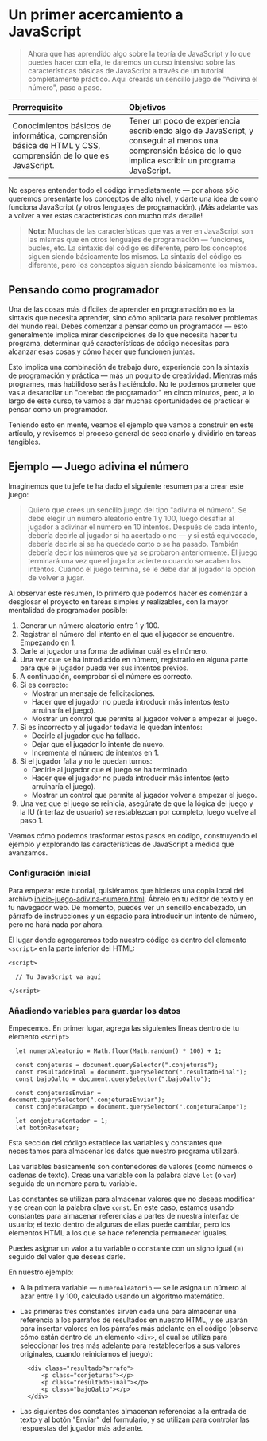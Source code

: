 # Un primer acercamiento a JavaScript
> Ahora que has aprendido algo sobre la teoría de JavaScript y lo que puedes hacer con ella, te daremos un curso intensivo sobre las características básicas de JavaScript a través de un tutorial completamente práctico. Aquí crearás un sencillo juego de "Adivina el número", paso a paso.

| Prerrequisito                                                                                                | Objetivos                                                                                                                                                   |
| :----------------------------------------------------------------------------------------------------------- | :---------------------------------------------------------------------------------------------------------------------------------------------------------- |
| Conocimientos básicos de informática, comprensión básica de HTML y CSS, comprensión de lo que es JavaScript. | Tener un poco de experiencia escribiendo algo de JavaScript, y conseguir al menos una comprensión básica de lo que implica escribir un programa JavaScript. |

No esperes entender todo el código inmediatamente — por ahora sólo queremos presentarte los conceptos de alto nivel, y darte una idea de como funciona JavaScript (y otros lenguajes de programación). ¡Más adelante vas a volver a ver estas características con mucho más detalle!

> **Nota**: Muchas de las características que vas a ver en JavaScript son las mismas que en otros lenguajes de programación — funciones, bucles, etc. La sintaxis del código es diferente, pero los conceptos siguen siendo básicamente los mismos. La sintaxis del código es diferente, pero los conceptos siguen siendo básicamente los mismos.

## Pensando como programador
Una de las cosas más difíciles de aprender en programación no es la sintaxis que necesita aprender, sino cómo aplicarla para resolver problemas del mundo real. Debes comenzar a pensar como un programador — esto generalmente implica mirar descripciones de lo que necesita hacer tu programa, determinar qué características de código necesitas para alcanzar esas cosas y cómo hacer que funcionen juntas.

Esto implica una combinación de trabajo duro, experiencia con la sintaxis de programación y práctica — más un poquito de creatividad. Mientras más programes, más habilidoso serás haciéndolo. No te podemos prometer que vas a desarrollar un "cerebro de programador" en cinco minutos, pero, a lo largo de este curso, te vamos a dar muchas oportunidades de practicar el pensar como un programador.

Teniendo esto en mente, veamos el ejemplo que vamos a construir en este artículo, y revisemos el proceso general de seccionarlo y dividirlo en tareas tangibles.

## Ejemplo — Juego adivina el número

Imaginemos que tu jefe te ha dado el siguiente resumen para crear este juego:

> Quiero que crees un sencillo juego del tipo "adivina el número". Se debe elegir un número aleatorio entre 1 y 100, luego desafiar al jugador a adivinar el número en 10 intentos. Después de cada intento, debería decirle al jugador si ha acertado o no — y si está equivocado, debería decirle si se ha quedado corto o se ha pasado. También debería decir los números que ya se probaron anteriormente. El juego terminará una vez que el jugador acierte o cuando se acaben los intentos. Cuando el juego termina, se le debe dar al jugador la opción de volver a jugar.

Al observar este resumen, lo primero que podemos hacer es comenzar a desglosar el proyecto en tareas simples y realizables, con la mayor mentalidad de programador posible:

1. Generar un número aleatorio entre 1 y 100.
2. Registrar el número del intento en el que el jugador se encuentre. Empezando en 1.
3. Darle al jugador una forma de adivinar cuál es el número.
4. Una vez que se ha introducido en número, registrarlo en alguna parte para que el jugador pueda ver sus intentos previos.
5. A continuación, comprobar si el número es correcto.
6. Si es correcto:
	- Mostrar un mensaje de felicitaciones.
	- Hacer que el jugador no pueda introducir más intentos (esto arruinaría el juego).
	- Mostrar un control que permita al jugador volver a empezar el juego.
7. Si es incorrecto y al jugador todavía le quedan intentos:
	- Decirle al jugador que ha fallado.
	- Dejar que el jugador lo intente de nuevo.
	- Incrementa el número de intentos en 1.
8. Si el jugador falla y no le quedan turnos:
	- Decirle al jugador que el juego se ha terminado.
	- Hacer que el jugador no pueda introducir más intentos (esto arruinaría el juego).
	- Mostrar un control que permita al jugador volver a empezar el juego.
9. Una vez que el juego se reinicia, asegúrate de que la lógica del juego y la IU (interfaz de usuario) se restablezcan por completo, luego vuelve al paso 1.

Veamos cómo podemos trasformar estos pasos en código, construyendo el ejemplo y explorando las características de JavaScript a medida que avanzamos.

### Configuración inicial

Para empezar este tutorial, quisiéramos que hicieras una copia local del archivo [inicio-juego-adivina-numero.html](https://github.com/carevalojesus/10018-LP1/tree/main/Unidad-01/primer-acercamiento). Ábrelo en tu editor de texto y en tu navegador web. De momento, puedes ver un sencillo encabezado, un párrafo de instrucciones y un espacio para introducir un intento de número, pero no hará nada por ahora.

El lugar donde agregaremos todo nuestro código es dentro del elemento `<script>` en la parte inferior del HTML:

	<script>
	
	  // Tu JavaScript va aquí
	
	</script>

### Añadiendo variables para guardar los datos

Empecemos. En primer lugar, agrega las siguientes líneas dentro de tu elemento `<script>`

    
      let numeroAleatorio = Math.floor(Math.random() * 100) + 1;

      const conjeturas = document.querySelector(".conjeturas");
      const resultadoFinal = document.querySelector(".resultadoFinal");
      const bajoOalto = document.querySelector(".bajoOalto");

      const conjeturasEnviar = document.querySelector(".conjeturasEnviar");
      const conjeturaCampo = document.querySelector(".conjeturaCampo");

      let conjeturaContador = 1;
      let botonResetear;

Esta sección del código establece las variables y constantes que necesitamos para almacenar los datos que nuestro programa utilizará. 

Las variables básicamente son contenedores de valores (como números o cadenas de texto). Creas una variable con la palabra clave `let` (o `var`) seguida de un nombre para tu variable.

Las constantes se utilizan para almacenar valores que no deseas modificar y se crean con la palabra clave `const`. En este caso, estamos usando constantes para almacenar referencias a partes de nuestra interfaz de usuario; el texto dentro de algunas de ellas puede cambiar, pero los elementos HTML a los que se hace referencia permanecer iguales.

Puedes asignar un valor a tu variable o constante con un signo igual (=) seguido del valor que deseas darle.

En nuestro ejemplo:

- A la primera variable — `numeroAleatorio` — se le asigna un número al azar entre 1 y 100, calculado usando un algoritmo matemático.
- Las primeras tres constantes sirven cada una para almacenar una referencia a los párrafos de resultados en nuestro HTML, y se usarán para insertar valores en los párrafos más adelante en el código (observa cómo están dentro de un elemento `<div>`, el cual se utiliza para seleccionar los tres más adelante para restablecerlos a sus valores originales, cuando reiniciamos el juego):

		<div class="resultadoParrafo">
			<p class="conjeturas"></p>
		   	<p class="resultadoFinal"></p>
			<p class="bajoOalto"></p>
		</div>

- Las siguientes dos constantes almacenan referencias a la entrada de texto y al botón "Enviar" del formulario, y se utilizan para controlar las respuestas del jugador más adelante.
  